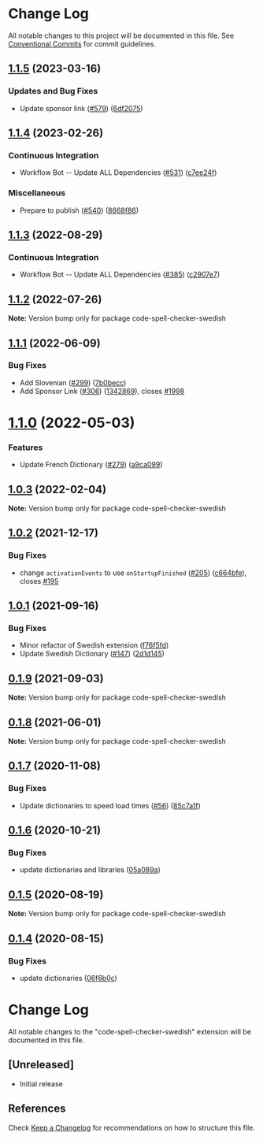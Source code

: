 # Change Log

All notable changes to this project will be documented in this file.
See [Conventional Commits](https://conventionalcommits.org) for commit guidelines.

## [1.1.5](https://github.com/streetsidesoftware/vscode-cspell-dict-extensions/compare/code-spell-checker-swedish@1.1.4...code-spell-checker-swedish@1.1.5) (2023-03-16)


### Updates and Bug Fixes

* Update sponsor link ([#579](https://github.com/streetsidesoftware/vscode-cspell-dict-extensions/issues/579)) ([6df2075](https://github.com/streetsidesoftware/vscode-cspell-dict-extensions/commit/6df2075cda94e9253a1f11d5dcf63e73a49b8edd))

## [1.1.4](https://github.com/streetsidesoftware/vscode-cspell-dict-extensions/compare/code-spell-checker-swedish@1.1.3...code-spell-checker-swedish@1.1.4) (2023-02-26)


### Continuous Integration

* Workflow Bot -- Update ALL Dependencies ([#531](https://github.com/streetsidesoftware/vscode-cspell-dict-extensions/issues/531)) ([c7ee24f](https://github.com/streetsidesoftware/vscode-cspell-dict-extensions/commit/c7ee24f30552a6e8904a8d489b8a76ddcd3eedec))


### Miscellaneous

* Prepare to publish ([#540](https://github.com/streetsidesoftware/vscode-cspell-dict-extensions/issues/540)) ([8668f86](https://github.com/streetsidesoftware/vscode-cspell-dict-extensions/commit/8668f86b5fe3bf076cc44db54ec9b15d2f137623))

## [1.1.3](https://github.com/streetsidesoftware/vscode-cspell-dict-extensions/compare/code-spell-checker-swedish@1.1.2...code-spell-checker-swedish@1.1.3) (2022-08-29)


### Continuous Integration

* Workflow Bot -- Update ALL Dependencies ([#385](https://github.com/streetsidesoftware/vscode-cspell-dict-extensions/issues/385)) ([c2907e7](https://github.com/streetsidesoftware/vscode-cspell-dict-extensions/commit/c2907e7af39c1b7f42549cfb5f555dce6f62fb4a))

## [1.1.2](https://github.com/streetsidesoftware/vscode-cspell-dict-extensions/compare/code-spell-checker-swedish@1.1.1...code-spell-checker-swedish@1.1.2) (2022-07-26)

**Note:** Version bump only for package code-spell-checker-swedish





## [1.1.1](https://github.com/streetsidesoftware/vscode-cspell-dict-extensions/compare/code-spell-checker-swedish@1.1.0...code-spell-checker-swedish@1.1.1) (2022-06-09)


### Bug Fixes

* Add Slovenian ([#299](https://github.com/streetsidesoftware/vscode-cspell-dict-extensions/issues/299)) ([7b0becc](https://github.com/streetsidesoftware/vscode-cspell-dict-extensions/commit/7b0becc910e11e674ad32be812aa5e138b005219))
* Add Sponsor Link ([#306](https://github.com/streetsidesoftware/vscode-cspell-dict-extensions/issues/306)) ([1342869](https://github.com/streetsidesoftware/vscode-cspell-dict-extensions/commit/13428699ee20f6b6a597dd2638d5633f2a53c9cf)), closes [#1998](https://github.com/streetsidesoftware/vscode-cspell-dict-extensions/issues/1998)





# [1.1.0](https://github.com/streetsidesoftware/vscode-cspell-dict-extensions/compare/code-spell-checker-swedish@1.0.3...code-spell-checker-swedish@1.1.0) (2022-05-03)


### Features

* Update French Dictionary ([#279](https://github.com/streetsidesoftware/vscode-cspell-dict-extensions/issues/279)) ([a9ca099](https://github.com/streetsidesoftware/vscode-cspell-dict-extensions/commit/a9ca09906ac2abdf20662246077e84c510d42a86))





## [1.0.3](https://github.com/streetsidesoftware/vscode-cspell-dict-extensions/compare/code-spell-checker-swedish@1.0.2...code-spell-checker-swedish@1.0.3) (2022-02-04)

**Note:** Version bump only for package code-spell-checker-swedish





## [1.0.2](https://github.com/streetsidesoftware/vscode-cspell-dict-extensions/compare/code-spell-checker-swedish@1.0.1...code-spell-checker-swedish@1.0.2) (2021-12-17)


### Bug Fixes

* change `activationEvents` to use `onStartupFinished` ([#205](https://github.com/streetsidesoftware/vscode-cspell-dict-extensions/issues/205)) ([c664bfe](https://github.com/streetsidesoftware/vscode-cspell-dict-extensions/commit/c664bfe88497c9eaf82aa5549734d99db9194001)), closes [#195](https://github.com/streetsidesoftware/vscode-cspell-dict-extensions/issues/195)





## [1.0.1](https://github.com/streetsidesoftware/vscode-cspell-dict-extensions/compare/code-spell-checker-swedish@0.1.9...code-spell-checker-swedish@1.0.1) (2021-09-16)


### Bug Fixes

* Minor refactor of Swedish extension ([f76f5fd](https://github.com/streetsidesoftware/vscode-cspell-dict-extensions/commit/f76f5fdb13c299faf1acf5f51bf114fe31642a0d))
* Update Swedish Dictionary ([#147](https://github.com/streetsidesoftware/vscode-cspell-dict-extensions/issues/147)) ([2d1d145](https://github.com/streetsidesoftware/vscode-cspell-dict-extensions/commit/2d1d145949011d06af5acde548001f03c6dec09d))





## [0.1.9](https://github.com/streetsidesoftware/vscode-cspell-dict-extensions/compare/code-spell-checker-swedish@0.1.8...code-spell-checker-swedish@0.1.9) (2021-09-03)

**Note:** Version bump only for package code-spell-checker-swedish





## [0.1.8](https://github.com/streetsidesoftware/vscode-cspell-dict-extensions/compare/code-spell-checker-swedish@0.1.7...code-spell-checker-swedish@0.1.8) (2021-06-01)

**Note:** Version bump only for package code-spell-checker-swedish





## [0.1.7](https://github.com/streetsidesoftware/vscode-cspell-dict-extensions/compare/code-spell-checker-swedish@0.1.6...code-spell-checker-swedish@0.1.7) (2020-11-08)


### Bug Fixes

* Update dictionaries to speed load times ([#56](https://github.com/streetsidesoftware/vscode-cspell-dict-extensions/issues/56)) ([85c7a1f](https://github.com/streetsidesoftware/vscode-cspell-dict-extensions/commit/85c7a1f3363945594f6d86dbb7dae7f4c95a76e7))





## [0.1.6](https://github.com/streetsidesoftware/vscode-cspell-dict-extensions/compare/code-spell-checker-swedish@0.1.5...code-spell-checker-swedish@0.1.6) (2020-10-21)


### Bug Fixes

* update dictionaries and libraries ([05a089a](https://github.com/streetsidesoftware/vscode-cspell-dict-extensions/commit/05a089add3e0e3606ac1604df1539adfb272461f))





## [0.1.5](https://github.com/streetsidesoftware/vscode-cspell-dict-extensions/compare/code-spell-checker-swedish@0.1.4...code-spell-checker-swedish@0.1.5) (2020-08-19)

**Note:** Version bump only for package code-spell-checker-swedish





## [0.1.4](https://github.com/streetsidesoftware/vscode-cspell-dict-extensions/compare/code-spell-checker-swedish@0.1.3...code-spell-checker-swedish@0.1.4) (2020-08-15)


### Bug Fixes

* update dictionaries ([06f6b0c](https://github.com/streetsidesoftware/vscode-cspell-dict-extensions/commit/06f6b0cd9c011d55de841aa75591422a18d8a8f6))





# Change Log
All notable changes to the "code-spell-checker-swedish" extension will be documented in this file.

## [Unreleased]
- Initial release

## References
Check [Keep a Changelog](http://keepachangelog.com/) for recommendations on how to structure this file.
